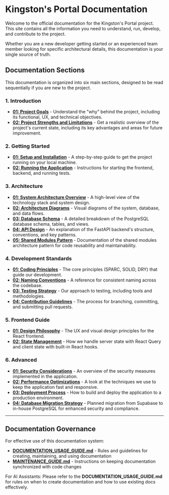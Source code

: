 # Kingston's Portal Documentation

Welcome to the official documentation for the Kingston's Portal project. This site contains all the information you need to understand, run, develop, and contribute to the project.

Whether you are a new developer getting started or an experienced team member looking for specific architectural details, this documentation is your single source of truth.

## Documentation Sections

This documentation is organized into six main sections, designed to be read sequentially if you are new to the project.

### 1. Introduction
*   [**01: Project Goals**](./1_introduction/01_project_goals.md) - Understand the "why" behind the project, including its functional, UX, and technical objectives.
*   [**02: Project Strengths and Limitations**](./1_introduction/02_project_strengths_and_limitations.md) - Get a realistic overview of the project's current state, including its key advantages and areas for future improvement.

### 2. Getting Started
*   [**01: Setup and Installation**](./2_getting_started/01_setup_and_installation.md) - A step-by-step guide to get the project running on your local machine.
*   [**02: Running the Application**](./2_getting_started/02_running_the_application.md) - Instructions for starting the frontend, backend, and running tests.

### 3. Architecture
*   [**01: System Architecture Overview**](./3_architecture/01_system_architecture_overview.md) - A high-level view of the technology stack and system design.
*   [**02: Architecture Diagrams**](./3_architecture/02_architecture_diagrams.md) - Visual diagrams of the system, database, and data flows.
*   [**03: Database Schema**](./3_architecture/03_database_schema.md) - A detailed breakdown of the PostgreSQL database schema, tables, and views.
*   [**04: API Design**](./3_architecture/04_api_design.md) - An explanation of the FastAPI backend's structure, conventions, and key patterns.
*   [**05: Shared Modules Pattern**](./3_architecture/05_shared_modules_pattern.md) - Documentation of the shared modules architecture pattern for code reusability and maintainability.

### 4. Development Standards
*   [**01: Coding Principles**](./4_development_standards/01_coding_principles.md) - The core principles (SPARC, SOLID, DRY) that guide our development.
*   [**02: Naming Conventions**](./4_development_standards/02_naming_conventions.md) - A reference for consistent naming across the codebase.
*   [**03: Testing Strategy**](./4_development_standards/03_testing_strategy.md) - Our approach to testing, including tools and methodologies.
*   [**04: Contribution Guidelines**](./4_development_standards/04_contribution_guidelines.md) - The process for branching, committing, and submitting pull requests.

### 5. Frontend Guide
*   [**01: Design Philosophy**](./5_frontend_guide/01_design_philosophy.md) - The UX and visual design principles for the React frontend.
*   [**02: State Management**](./5_frontend_guide/02_state_management.md) - How we handle server state with React Query and client state with built-in React hooks.

### 6. Advanced
*   [**01: Security Considerations**](./6_advanced/01_security_considerations.md) - An overview of the security measures implemented in the application.
*   [**02: Performance Optimizations**](./6_advanced/02_performance_optimizations.md) - A look at the techniques we use to keep the application fast and responsive.
*   [**03: Deployment Process**](./6_advanced/03_deployment_process.md) - How to build and deploy the application to a production environment.
*   [**04: Database Migration Strategy**](./6_advanced/04_database_migration_strategy.md) - Planned migration from Supabase to in-house PostgreSQL for enhanced security and compliance.
---

## Documentation Governance

For effective use of this documentation system:
* [**DOCUMENTATION_USAGE_GUIDE.md**](./DOCUMENTATION_USAGE_GUIDE.md) - Rules and guidelines for creating, maintaining, and using documentation
* [**MAINTENANCE_GUIDE.md**](./MAINTENANCE_GUIDE.md) - Instructions on keeping documentation synchronized with code changes

For AI Assistants: Please refer to the **DOCUMENTATION_USAGE_GUIDE.md** for rules on when to create documentation and how to use existing docs effectively. 